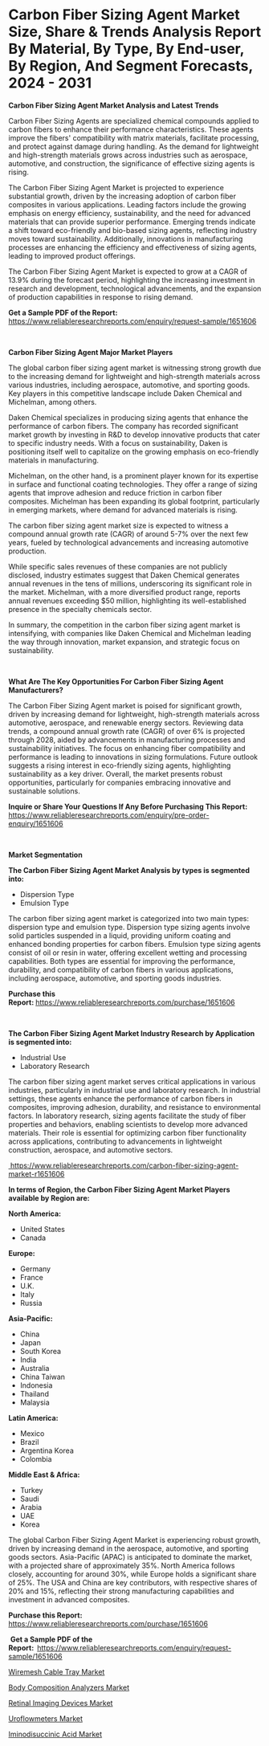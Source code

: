 <p><h1>Carbon Fiber Sizing Agent Market Size, Share & Trends Analysis Report By Material, By Type, By End-user, By Region, And Segment Forecasts, 2024 - 2031</h1></p><p><strong>Carbon Fiber Sizing Agent Market Analysis and Latest Trends</strong></p>
<p><p>Carbon Fiber Sizing Agents are specialized chemical compounds applied to carbon fibers to enhance their performance characteristics. These agents improve the fibers' compatibility with matrix materials, facilitate processing, and protect against damage during handling. As the demand for lightweight and high-strength materials grows across industries such as aerospace, automotive, and construction, the significance of effective sizing agents is rising.</p><p>The Carbon Fiber Sizing Agent Market is projected to experience substantial growth, driven by the increasing adoption of carbon fiber composites in various applications. Leading factors include the growing emphasis on energy efficiency, sustainability, and the need for advanced materials that can provide superior performance. Emerging trends indicate a shift toward eco-friendly and bio-based sizing agents, reflecting industry moves toward sustainability. Additionally, innovations in manufacturing processes are enhancing the efficiency and effectiveness of sizing agents, leading to improved product offerings.</p><p>The Carbon Fiber Sizing Agent Market is expected to grow at a CAGR of 13.9% during the forecast period, highlighting the increasing investment in research and development, technological advancements, and the expansion of production capabilities in response to rising demand.</p></p>
<p><strong>Get a Sample PDF of the Report:&nbsp;</strong> <a href="https://www.reliableresearchreports.com/enquiry/request-sample/1651606?utm_campaign=13&utm_medium=2&utm_source=Github&utm_content=ia&utm_term=08112024&utm_id=carbon-fiber-sizing-agent">https://www.reliableresearchreports.com/enquiry/request-sample/1651606</a></p>
<p>&nbsp;</p>
<p><strong>Carbon Fiber Sizing Agent Major Market Players</strong></p>
<p><p>The global carbon fiber sizing agent market is witnessing strong growth due to the increasing demand for lightweight and high-strength materials across various industries, including aerospace, automotive, and sporting goods. Key players in this competitive landscape include Daken Chemical and Michelman, among others.</p><p>Daken Chemical specializes in producing sizing agents that enhance the performance of carbon fibers. The company has recorded significant market growth by investing in R&D to develop innovative products that cater to specific industry needs. With a focus on sustainability, Daken is positioning itself well to capitalize on the growing emphasis on eco-friendly materials in manufacturing.</p><p>Michelman, on the other hand, is a prominent player known for its expertise in surface and functional coating technologies. They offer a range of sizing agents that improve adhesion and reduce friction in carbon fiber composites. Michelman has been expanding its global footprint, particularly in emerging markets, where demand for advanced materials is rising.</p><p>The carbon fiber sizing agent market size is expected to witness a compound annual growth rate (CAGR) of around 5-7% over the next few years, fueled by technological advancements and increasing automotive production. </p><p>While specific sales revenues of these companies are not publicly disclosed, industry estimates suggest that Daken Chemical generates annual revenues in the tens of millions, underscoring its significant role in the market. Michelman, with a more diversified product range, reports annual revenues exceeding $50 million, highlighting its well-established presence in the specialty chemicals sector.</p><p>In summary, the competition in the carbon fiber sizing agent market is intensifying, with companies like Daken Chemical and Michelman leading the way through innovation, market expansion, and strategic focus on sustainability.</p></p>
<p>&nbsp;</p>
<p><strong>What Are The Key Opportunities For Carbon Fiber Sizing Agent Manufacturers?</strong></p>
<p><p>The Carbon Fiber Sizing Agent market is poised for significant growth, driven by increasing demand for lightweight, high-strength materials across automotive, aerospace, and renewable energy sectors. Reviewing data trends, a compound annual growth rate (CAGR) of over 6% is projected through 2028, aided by advancements in manufacturing processes and sustainability initiatives. The focus on enhancing fiber compatibility and performance is leading to innovations in sizing formulations. Future outlook suggests a rising interest in eco-friendly sizing agents, highlighting sustainability as a key driver. Overall, the market presents robust opportunities, particularly for companies embracing innovative and sustainable solutions.</p></p>
<p><strong>Inquire or Share Your Questions If Any Before Purchasing This Report:</strong> <a href="https://www.reliableresearchreports.com/enquiry/pre-order-enquiry/1651606?utm_campaign=13&utm_medium=2&utm_source=Github&utm_content=ia&utm_term=08112024&utm_id=carbon-fiber-sizing-agent">https://www.reliableresearchreports.com/enquiry/pre-order-enquiry/1651606</a></p>
<p>&nbsp;</p>
<p><strong>Market Segmentation</strong></p>
<p><strong>The Carbon Fiber Sizing Agent Market Analysis by types is segmented into:</strong></p>
<p><ul><li>Dispersion Type</li><li>Emulsion Type</li></ul></p>
<p><p>The carbon fiber sizing agent market is categorized into two main types: dispersion type and emulsion type. Dispersion type sizing agents involve solid particles suspended in a liquid, providing uniform coating and enhanced bonding properties for carbon fibers. Emulsion type sizing agents consist of oil or resin in water, offering excellent wetting and processing capabilities. Both types are essential for improving the performance, durability, and compatibility of carbon fibers in various applications, including aerospace, automotive, and sporting goods industries.</p></p>
<p><strong>Purchase this Report:&nbsp;</strong><a href="https://www.reliableresearchreports.com/purchase/1651606?utm_campaign=13&utm_medium=2&utm_source=Github&utm_content=ia&utm_term=08112024&utm_id=carbon-fiber-sizing-agent">https://www.reliableresearchreports.com/purchase/1651606</a></p>
<p>&nbsp;</p>
<p><strong>The Carbon Fiber Sizing Agent Market Industry Research by Application is segmented into:</strong></p>
<p><ul><li>Industrial Use</li><li>Laboratory Research</li></ul></p>
<p><p>The carbon fiber sizing agent market serves critical applications in various industries, particularly in industrial use and laboratory research. In industrial settings, these agents enhance the performance of carbon fibers in composites, improving adhesion, durability, and resistance to environmental factors. In laboratory research, sizing agents facilitate the study of fiber properties and behaviors, enabling scientists to develop more advanced materials. Their role is essential for optimizing carbon fiber functionality across applications, contributing to advancements in lightweight construction, aerospace, and automotive sectors.</p></p>
<p><a href="https://www.reliableresearchreports.com/carbon-fiber-sizing-agent-market-r1651606?utm_campaign=13&utm_medium=2&utm_source=Github&utm_content=ia&utm_term=08112024&utm_id=carbon-fiber-sizing-agent">&nbsp;https://www.reliableresearchreports.com/carbon-fiber-sizing-agent-market-r1651606</a></p>
<p><strong>In terms of Region, the Carbon Fiber Sizing Agent Market Players available by Region are:</strong></p>
<p>
    <p> <strong> North America: </strong>
        <ul>
            <li>United States</li>
            <li>Canada</li>
        </ul>
        </p> 
    <p> <strong> Europe: </strong>
        <ul>
            <li>Germany</li>
            <li>France</li>
            <li>U.K.</li>
            <li>Italy</li>
            <li>Russia</li>
        </ul>
        </p> 
    <p> <strong> Asia-Pacific: </strong>
        <ul>
            <li>China</li>
            <li>Japan</li>
            <li>South Korea</li>
            <li>India</li>
            <li>Australia</li>
            <li>China Taiwan</li>
            <li>Indonesia</li>
            <li>Thailand</li>
            <li>Malaysia</li>
        </ul>
        </p> 
    <p> <strong> Latin America: </strong>
        <ul>
            <li>Mexico</li>
            <li>Brazil</li>
            <li>Argentina Korea</li>
            <li>Colombia</li>
        </ul>
        </p> 
    <p> <strong> Middle East & Africa: </strong>
        <ul>
            <li>Turkey</li>
            <li>Saudi</li>
            <li>Arabia</li>
            <li>UAE</li>
            <li>Korea</li>
        </ul>
    </p>
    </p>
<p><p>The global Carbon Fiber Sizing Agent Market is experiencing robust growth, driven by increasing demand in the aerospace, automotive, and sporting goods sectors. Asia-Pacific (APAC) is anticipated to dominate the market, with a projected share of approximately 35%. North America follows closely, accounting for around 30%, while Europe holds a significant share of 25%. The USA and China are key contributors, with respective shares of 20% and 15%, reflecting their strong manufacturing capabilities and investment in advanced composites.</p></p>
<p><strong>Purchase this Report: </strong><a href="https://www.reliableresearchreports.com/purchase/1651606?utm_campaign=13&utm_medium=2&utm_source=Github&utm_content=ia&utm_term=08112024&utm_id=carbon-fiber-sizing-agent">https://www.reliableresearchreports.com/purchase/1651606</a></p>
<p>&nbsp;<strong>Get a Sample PDF of the Report:&nbsp;&nbsp;</strong><a href="https://www.reliableresearchreports.com/enquiry/request-sample/1651606?utm_campaign=13&utm_medium=2&utm_source=Github&utm_content=ia&utm_term=08112024&utm_id=carbon-fiber-sizing-agent">https://www.reliableresearchreports.com/enquiry/request-sample/1651606</a></p>
<p><strong></strong></p>
<p><p><a href="https://github.com/pinesamshigoz/Market-Research-Report-List-1/blob/main/wiremesh-cable-tray-market.md?utm_campaign=13&utm_medium=2&utm_source=Github&utm_content=ia&utm_term=08112024&utm_id=carbon-fiber-sizing-agent">Wiremesh Cable Tray Market</a></p><p><a href="https://issuu.com/reportprime-2/docs/body-composition-analyzers-market-s_b0468b56232883?utm_campaign=13&utm_medium=2&utm_source=Github&utm_content=ia&utm_term=08112024&utm_id=carbon-fiber-sizing-agent">Body Composition Analyzers Market</a></p><p><a href="https://issuu.com/reportprime-2/docs/retinal-imaging-devices-market-size_2e11a78d000ccb?utm_campaign=13&utm_medium=2&utm_source=Github&utm_content=ia&utm_term=08112024&utm_id=carbon-fiber-sizing-agent">Retinal Imaging Devices Market</a></p><p><a href="https://issuu.com/reportprime-2/docs/uroflowmeters-market-size-2030.pptx_230df8f15a3c1c?utm_campaign=13&utm_medium=2&utm_source=Github&utm_content=ia&utm_term=08112024&utm_id=carbon-fiber-sizing-agent">Uroflowmeters Market</a></p><p><a href="https://github.com/roydonhol47/Market-Research-Report-List-1/blob/main/iminodisuccinic-acid-market.md?utm_campaign=13&utm_medium=2&utm_source=Github&utm_content=ia&utm_term=08112024&utm_id=carbon-fiber-sizing-agent">Iminodisuccinic Acid Market</a></p></p>